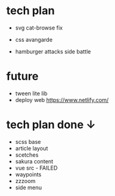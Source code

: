# tech plan

- svg cat-browse fix

- css avangarde
- hamburger attacks side battle


# future

- tween lite lib
- deploy web https://www.netlify.com/

# tech plan done ↓

- scss base
- article layout
- scetches
- sakura content
- vue src - FAILED
- waypoints
- zzzoom
- side menu
